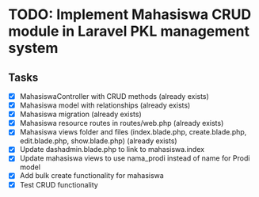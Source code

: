 # TODO: Implement Mahasiswa CRUD module in Laravel PKL management system

## Tasks
- [x] MahasiswaController with CRUD methods (already exists)
- [x] Mahasiswa model with relationships (already exists)
- [x] Mahasiswa migration (already exists)
- [x] Mahasiswa resource routes in routes/web.php (already exists)
- [x] Mahasiswa views folder and files (index.blade.php, create.blade.php, edit.blade.php, show.blade.php) (already exists)
- [x] Update dashadmin.blade.php to link to mahasiswa.index
- [x] Update mahasiswa views to use nama_prodi instead of name for Prodi model
- [x] Add bulk create functionality for mahasiswa
- [x] Test CRUD functionality
